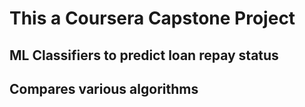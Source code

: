 # This a Coursera Capstone Project
## ML Classifiers to predict loan repay status
## Compares various algorithms
